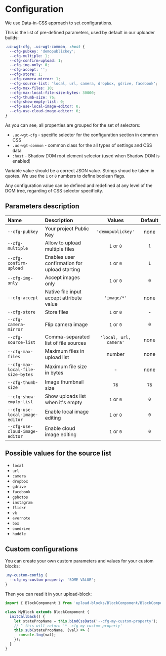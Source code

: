 # Configuration

We use Data-in-CSS approach to set configurations.

This is the list of pre-defined parameters, used by default in our uploader builds:
```css
.uc-wgt-cfg, .uc-wgt-common, :host {
  --cfg-pubkey: 'demopublickey';
  --cfg-multiple: 1;
  --cfg-confirm-upload: 1;
  --cfg-img-only: 0;
  --cfg-accept: '';
  --cfg-store: 1;
  --cfg-camera-mirror: 1;
  --cfg-source-list: 'local, url, camera, dropbox, gdrive, facebook';
  --cfg-max-files: 10;
  --cfg-max-local-file-size-bytes: 30000;
  --cfg-thumb-size: 76;
  --cfg-show-empty-list: 0;
  --cfg-use-local-image-editor: 0;
  --cfg-use-cloud-image-editor: 0;
}
```
As you can see, all properties are grouped for the set of selectors:

* `.uc-wgt-cfg` - specific selector for the configuration section in common CSS
* `.uc-wgt-common` - common class for the all types of settings and CSS data
* `:host` - Shadow DOM root element selector (used when Shadow DOM is enabled)

Variable value should be a correct JSON value. Strings shoud be taken in quotes. We use the `1` or `0` numbers to define boolean flags.

Any configuration value can be defined and redefined at any level of the DOM tree, regarding of CSS selector specificity.

## Parameters description

| Name | Description | Values | Default |
|:-|:-|:-:|:-:|
|`--cfg-pubkey`| Your project Public Key | `'demopublickey'` | none |
|`--cfg-multiple`| Allow to upload multiple files | `1` or `0` | `1` |
|`--cfg-confirm-upload`| Enables user confirmation for upload starting | `1` or `0` | `1` |
|`--cfg-img-only`| Accept images only | `1` or `0` | `0` |
|`--cfg-accept`| Native file input accept attribute value |`'image/*'`| none |
|`--cfg-store`| Store files | `1` or `0` | - |
|`--cfg-camera-mirror`| Flip camera image | `1` or `0` | `0` |
|`--cfg-source-list`| Comma-separated list of file sources |`'local, url, camera'`| none |
|`--cfg-max-files`| Maximum files in upload list | number | none |
|`--cfg-max-local-file-size-bytes`| Maximum file size in bytes | - | none |
|`--cfg-thumb-size`| Image thumbnail size | `76` | `76` |
|`--cfg-show-empty-list`| Show uploads list when it's empty | `1` or `0` | `0` |
|`--cfg-use-local-image-editor`| Enable local image editing | `1` or `0` | `0` |
|`--cfg-use-cloud-image-editor`| Enable cloud image editing | `1` or `0` | `0` |

## Possible values for the source list

* `local`
* `url`
* `camera`
* `dropbox `
* `gdrive`
* `facebook`
* `gphotos`
* `instagram`
* `flickr`
* `vk`
* `evernote`
* `box`
* `onedrive`
* `huddle`

## Custom configurations

You can create your own custom parameters and values for your custom blocks:

```css
.my-custom-config {
  --cfg-my-custom-property: 'SOME VALUE';
}
```

Then you can read it in your upload-block:
```javascript
import { BlockComponent } from 'upload-blocks/BlockComponent/BlockComponent.js';

class MyBlock extends BlockComponent {
  initCallback() {
    let statePropName = this.bindCssData('--cfg-my-custom-property'); 
    // ^ this will return '*--cfg-my-custom-property'
    this.sub(statePropName, (val) => {
      console.log(val);
    });
  }
}
```